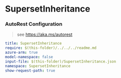 # SupersetInheritance
### AutoRest Configuration
> see https://aka.ms/autorest

``` yaml
title: SupersetInheritance
require: $(this-folder)/../../../readme.md
azure-arm: true
model-namespace: false
input-file: $(this-folder)/SupersetInheritance.json
namespace: SupersetInheritance
show-request-path: true
```
